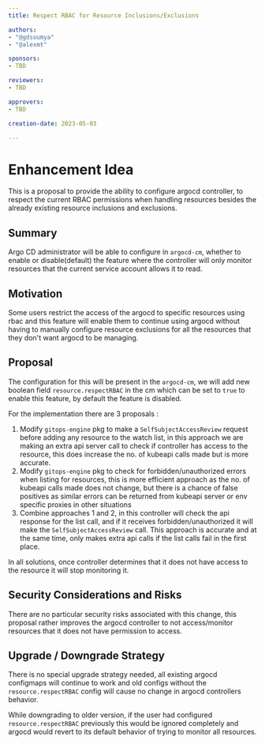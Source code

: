 ```yaml
---
title: Respect RBAC for Resource Inclusions/Exclusions

authors:
- "@gdsoumya"
- "@alexmt"

sponsors:
- TBD

reviewers:
- TBD

approvers:
- TBD

creation-date: 2023-05-03

---
```


# Enhancement Idea

This is a proposal to provide the ability to configure argocd controller, to respect the current RBAC permissions 
when handling resources besides the already existing resource inclusions and exclusions.

## Summary

Argo CD administrator will be able to configure in `argocd-cm`, whether to enable or disable(default) the feature where the controller will 
only monitor resources that the current service account allows it to read.

## Motivation

Some users restrict the access of the argocd to specific resources using rbac and this feature will enable them to continue 
using argocd without having to manually configure resource exclusions for all the resources that they don't want argocd to be managing.

## Proposal 

The configuration for this will be present in the `argocd-cm`, we will add new boolean field `resource.respectRBAC` in the
cm which can be set to `true` to enable this feature, by default the feature is disabled.

For the implementation there are 3 proposals :

1. Modify `gitops-engine` pkg to make a `SelfSubjectAccessReview` request before adding any resource to the watch list, in this approach we are making an extra
   api server call to check if controller has access to the resource, this does increase the no. of kubeapi calls made but is more accurate.
2. Modify `gitops-engine` pkg to check for forbidden/unauthorized errors when listing for resources, this is more efficient approach as the
   no. of kubeapi calls made does not change, but there is a chance of false positives as similar errors can be returned from kubeapi server or env specific proxies in other situations
3. Combine approaches 1 and 2, in this controller will check the api response for the list call, and if it receives forbidden/unauthorized it will make the `SelfSubjectAccessReview` call.
   This approach is accurate and at the same time, only makes extra api calls if the list calls fail in the first place.

In all solutions, once controller determines that it does not have access to the resource it will stop monitoring it.

## Security Considerations and Risks

There are no particular security risks associated with this change, this proposal rather improves the argocd controller 
to not access/monitor resources that it does not have permission to access.

## Upgrade / Downgrade Strategy

There is no special upgrade strategy needed, all existing argocd configmaps will continue to work 
and old configs without the `resource.respectRBAC` config will cause no change in argocd controllers behavior.

While downgrading to older version, if the user had configured `resource.respectRBAC` previously this would be ignored completely 
and argocd would revert to its default behavior of trying to monitor all resources.